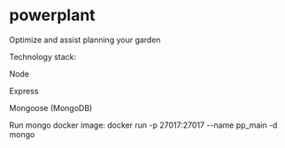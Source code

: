 # powerplant
Optimize and assist planning your garden


Technology stack:

Node

Express

Mongoose (MongoDB)

Run mongo docker image:
docker run -p 27017:27017 --name pp_main -d mongo
